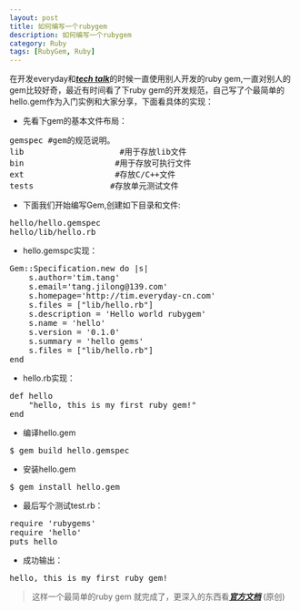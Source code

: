 ```yaml
---
layout: post
title: 如何编写一个rubygem
description: 如何编写一个rubygem
category: Ruby
tags: [RubyGem, Ruby]
---
```

在开发everyday和[***tech talk***][1]的时候一直使用别人开发的ruby gem,一直对别人的gem比较好奇，最近有时间看了下ruby gem的开发规范，自己写了个最简单的hello.gem作为入门实例和大家分享，下面看具体的实现：

 - 先看下gem的基本文件布局：
<pre>
gemspec	#gem的规范说明。
lib                    #用于存放lib文件
bin                   #用于存放可执行文件
ext                   #存放C/C++文件
tests                #存放单元测试文件
</pre>
 - 下面我们开始编写Gem,创建如下目录和文件:
<pre>
hello/hello.gemspec
hello/lib/hello.rb
</pre>
 - hello.gemspc实现：
<pre>
Gem::Specification.new do |s|
	s.author='tim.tang'
	s.email='tang.jilong@139.com'
	s.homepage='http://tim.everyday-cn.com'
	s.files = ["lib/hello.rb"]
	s.description = 'Hello world rubygem'
	s.name = 'hello'
	s.version = '0.1.0'
	s.summary = 'hello gems'
	s.files = ["lib/hello.rb"]
end
</pre>
 - hello.rb实现：
<pre>
def hello
	"hello, this is my first ruby gem!"
end
</pre>
 - 编译hello.gem
<pre>
$ gem build hello.gemspec
</pre>
 - 安装hello.gem
<pre>
$ gem install hello.gem
</pre>
 - 最后写个测试test.rb：
<pre>
require 'rubygems'
require 'hello'
puts hello
</pre>
 - 成功输出：
<pre>
hello, this is my first ruby gem!
</pre>

> 这样一个最简单的ruby gem 就完成了，更深入的东西看[***官方文档***][2] (原创)


  [1]: http://tim.everyday-cn.com "tech talk"
  [2]: http://docs.rubygems.org/read/chapter/20 "rubygem"
